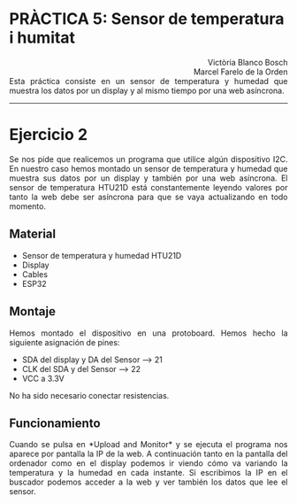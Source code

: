 # PRÀCTICA 5: Sensor de temperatura i humitat
<div align=right>
Victòria Blanco Bosch
<div>
<div align=right>
Marcel Farelo de la Orden
<div> 
<div align="justify">

<div align="justify">
Esta práctica consiste en un sensor de temperatura y humedad que muestra los datos por un display y al mismo tiempo por una web asíncrona.
</div>

***

# Ejercicio 2
Se nos pide que realicemos un programa que utilice algún dispositivo I2C. En nuestro caso hemos montado un sensor de temperatura y humedad que muestra sus datos por un display y también por una web asíncrona. 
El sensor de temperatura HTU21D está constantemente leyendo valores por tanto la web debe ser asíncrona para que se vaya actualizando en todo momento.

## Material
- Sensor de temperatura y humedad HTU21D
- Display
- Cables 
- ESP32

## Montaje

<div align="justify">

 Hemos montado el dispositivo en una protoboard. Hemos hecho la siguiente asignación de pines: 

  - SDA del display y DA del Sensor --> 21
  - CLK del SDA y del Sensor --> 22
  - VCC a 3.3V

  No ha sido necesario conectar resistencias.
</div>

## Funcionamiento 

<div align="justify">
Cuando se pulsa en *Upload and Monitor* y se ejecuta el programa nos aparece por pantalla la IP de la web. A continuación tanto en la pantalla del ordenador como en el display podemos ir viendo cómo va variando la temperatura y la humedad en cada instante. Si escribimos la IP en el buscador podemos acceder a la web y ver también los datos que lee el sensor.
